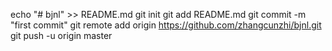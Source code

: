 

echo "# bjnl" >> README.md
git init
git add README.md
git commit -m "first commit"
git remote add origin https://github.com/zhangcunzhi/bjnl.git
git push -u origin master



